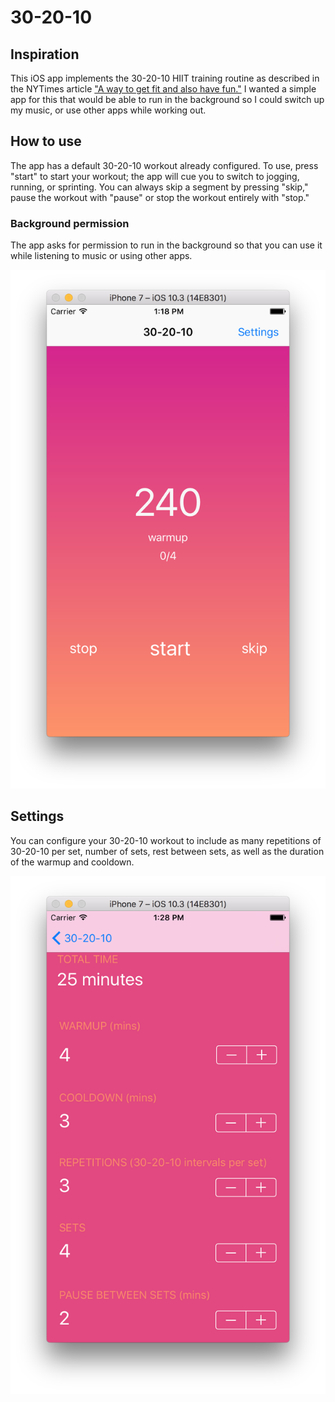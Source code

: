 # 30-20-10

## Inspiration
This iOS app implements the 30-20-10 HIIT training routine as described in the NYTimes article ["A way to get fit and also have fun."](https://well.blogs.nytimes.com/2015/07/29/a-way-to-get-fit-and-also-have-fun/) I wanted a simple app for this that would be able to run in the background so I could switch up my music, or use other apps while working out.

## How to use
The app has a default 30-20-10 workout already configured. To use, press "start" to start your workout; the app will cue you to switch to jogging, running, or sprinting.
You can always skip a segment by pressing "skip," pause the workout with "pause" or stop the workout entirely with "stop."

### Background permission
The app asks for permission to run in the background so that you can use it while listening to music or using other apps.

![app screen shot](./appScreen.png)

## Settings
You can configure your 30-20-10 workout to include as many repetitions of 30-20-10 per set, number of sets, rest between sets, as well as the duration of the warmup and cooldown.

![settings screen](./settingsScreen.png)
